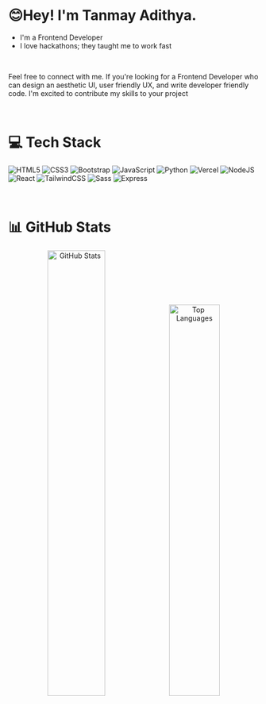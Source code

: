 <h1>😊Hey! I'm Tanmay Adithya.</h1>

  - I'm a Frontend Developer
  - I love hackathons; they taught me to work fast

<br>

Feel free to connect with me. If you're looking for a Frontend Developer who can design an aesthetic UI, user friendly UX, and write developer friendly code. I'm excited to contribute my skills to your project

<br>

# 💻 Tech Stack
 <img alt="HTML5" src="https://img.shields.io/badge/html5%20-%23E34F26.svg?&style=for-the-badge&logo=html5&logoColor=white"/> <img alt="CSS3" src="https://img.shields.io/badge/css3%20-%231572B6.svg?&style=for-the-badge&logo=css3&logoColor=white"/> <img alt="Bootstrap" src="https://img.shields.io/badge/bootstrap%20-%23563D7C.svg?&style=for-the-badge&logo=bootstrap&logoColor=white"/> ![JavaScript](https://img.shields.io/badge/javascript-%23323330.svg?style=for-the-badge&logo=javascript&logoColor=%23F7DF1E) ![Python](https://img.shields.io/badge/python-3670A0?style=for-the-badge&logo=python&logoColor=ffdd54) ![Vercel](https://img.shields.io/badge/vercel-%23000000.svg?style=for-the-badge&logo=vercel&logoColor=white) ![NodeJS](https://img.shields.io/badge/node.js-6DA55F?style=for-the-badge&logo=node.js&logoColor=white) ![React](https://img.shields.io/badge/react-%2320232a.svg?style=for-the-badge&logo=react&logoColor=%2361DAFB) ![TailwindCSS](https://img.shields.io/badge/tailwindcss-%2338B2AC.svg?style=for-the-badge&logo=tailwind-css&logoColor=white) ![Sass](https://img.shields.io/badge/Sass-CC6699?style=for-the-badge&logo=sass&logoColor=white) ![Express](https://img.shields.io/badge/Express.js-404D59?style=for-the-badge)

<br>

# 📊 GitHub Stats

<p align="center">
  <img width="48%" src="https://github-readme-stats.vercel.app/api?username=TanmayAdithya&theme=merko&hide_border=false&include_all_commits=false&count_private=false" alt="GitHub Stats"/>
<!--   <img width="48%" src="https://github-readme-streak-stats.herokuapp.com/?user=TanmayAdithya&theme=merko&hide_border=false" alt="GitHub Streak Stats" /> -->
  <img width="45%" src="https://github-readme-stats.vercel.app/api/top-langs/?username=TanmayAdithya&theme=merko&hide_border=false&include_all_commits=false&count_private=false&layout=compact" alt="Top Languages" />
</p>


<br>
